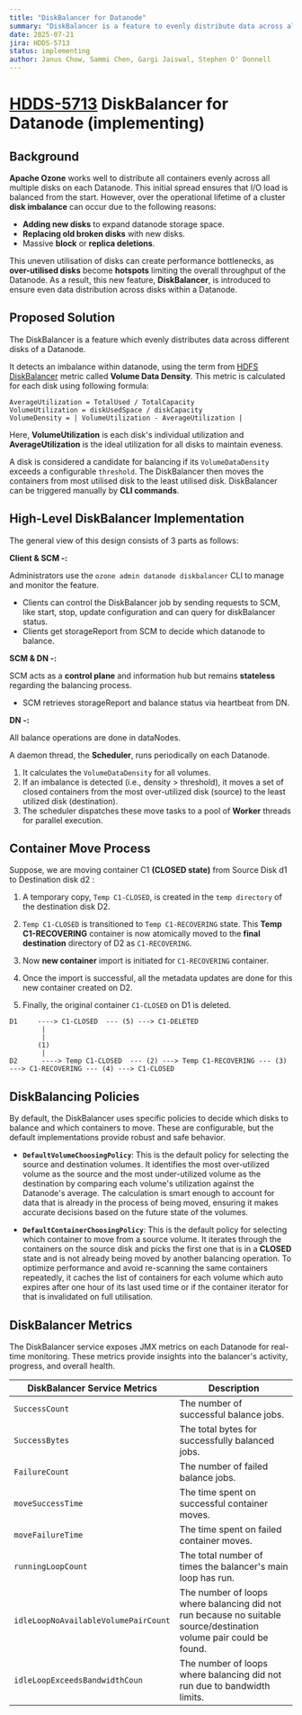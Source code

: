 ```yaml
---
title: "DiskBalancer for Datanode"
summary: "DiskBalancer is a feature to evenly distribute data across all disks within a Datanode for even disk utilisation."
date: 2025-07-21
jira: HDDS-5713
status: implementing
author: Janus Chow, Sammi Chen, Gargi Jaiswal, Stephen O' Donnell
---
```

<!--
  Licensed under the Apache License, Version 2.0 (the "License");
  you may not use this file except in compliance with the License.
  You may obtain a copy of the License at
   http://www.apache.org/licenses/LICENSE-2.0
  Unless required by applicable law or agreed to in writing, software
  distributed under the License is distributed on an "AS IS" BASIS,
  WITHOUT WARRANTIES OR CONDITIONS OF ANY KIND, either express or implied.
  See the License for the specific language governing permissions and
  limitations under the License. See accompanying LICENSE file.
-->
# [HDDS-5713](https://issues.apache.org/jira/browse/HDDS-5713) DiskBalancer for Datanode (implementing)

## Background
**Apache Ozone** works well to distribute all containers evenly
across all multiple disks on each Datanode. This initial spread
ensures that I/O load is balanced from the start. However,
over the operational lifetime of a cluster **disk imbalance** can
occur due to the following reasons:
- **Adding new disks** to expand datanode storage space.
- **Replacing old broken disks** with new disks.
- Massive **block** or **replica deletions**.

This uneven utilisation of disks can create performance bottlenecks, as
**over-utilised disks** become **hotspots** limiting the overall throughput of the
Datanode. As a result, this new feature, **DiskBalancer**, is introduced to
ensure even data distribution across disks within a Datanode.

## Proposed Solution
The DiskBalancer is a feature which evenly distributes data across
different disks of a Datanode.

It detects an imbalance within datanode, using the term from
[HDFS DiskBalancer](https://hadoop.apache.org/docs/stable/hadoop-project-dist/hadoop-hdfs/HDFSDiskbalancer.html)
metric called **Volume Data Density**. This metric is calculated for
each disk using following formula:

```
AverageUtilization = TotalUsed / TotalCapacity
VolumeUtilization = diskUsedSpace / diskCapacity
VolumeDensity = | VolumeUtilization - AverageUtilization |
```
Here, **VolumeUtilization** is each disk's individual utilization and
**AverageUtilization** is the ideal utilization for all disks to maintain
eveness.

A disk is considered a candidate for balancing if its `VolumeDataDensity` exceeds a configurable
`threshold`. The DiskBalancer then moves the containers from most
utilised disk to the least utilised disk. DiskBalancer can be triggered manually by **CLI commands**.

## High-Level DiskBalancer Implementation

The general view of this design consists of 3 parts as follows:

**Client & SCM -:**

Administrators use the `ozone admin datanode diskbalancer` CLI to manage and monitor the feature.
* Clients can control the DiskBalancer job by sending requests to SCM, like start,
stop, update configuration and can query for diskBalancer status.
* Clients get storageReport from SCM to decide which datanode to balance.

**SCM & DN -:**

SCM acts as a **control plane** and information hub but remains **stateless** 
regarding the balancing process.
* SCM retrieves storageReport and balance status via heartbeat from DN.

**DN -:**

All balance operations are done in dataNodes. 

A daemon thread, the **Scheduler**, runs periodically on each Datanode.
1.  It calculates the `VolumeDataDensity` for all volumes.
2.  If an imbalance is detected (i.e., density > threshold), it moves a set of closed containers
from the most over-utilized disk (source) to the least utilized disk (destination).
3.  The scheduler dispatches these move tasks to a pool of **Worker** threads for parallel execution.

## Container Move Process

Suppose, we are moving container C1 **(CLOSED state)** from Source Disk d1 to Destination disk d2 :
1. A temporary copy, `Temp C1-CLOSED`, is created in the `temp directory` of the destination disk D2.

2. `Temp C1-CLOSED` is transitioned to `Temp C1-RECOVERING` state. This **Temp C1-RECOVERING** container is now
atomically moved to the **final destination** directory of D2 as `C1-RECOVERING`.
3. Now **new container** import is initiated for `C1-RECOVERING` container.
4. Once the import is successful, all the metadata updates are done for this new container created on D2.
5. Finally, the original container `C1-CLOSED` on D1 is deleted.

```
D1     ----> C1-CLOSED  --- (5) ---> C1-DELETED
        |
        |
       (1)
        |
D2      ----> Temp C1-CLOSED  --- (2) ---> Temp C1-RECOVERING --- (3) ---> C1-RECOVERING --- (4) ---> C1-CLOSED
```
## DiskBalancing Policies

By default, the DiskBalancer uses specific policies to decide which disks to balance and which containers to move. These
are configurable, but the default implementations provide robust and safe behavior.

*   **`DefaultVolumeChoosingPolicy`**: This is the default policy for selecting the source and destination volumes. It 
identifies the most over-utilized volume as the source and the most under-utilized volume as the destination by comparing
each volume's utilization against the Datanode's average. The calculation is smart enough to account for data that is 
already in the process of being moved, ensuring it makes accurate decisions based on the future state of the volumes.

*   **`DefaultContainerChoosingPolicy`**: This is the default policy for selecting which container to move from a source
volume. It iterates through the containers on the source disk and picks the first one that is in a **CLOSED** state 
and is not already being moved by another balancing operation. To optimize performance and avoid re-scanning the same 
containers repeatedly, it caches the list of containers for each volume which auto expires after one hour of its last 
used time or if the container iterator for that is invalidated on full utilisation.

## DiskBalancer Metrics

The DiskBalancer service exposes JMX metrics on each Datanode for real-time monitoring. These metrics provide insights
into the balancer's activity, progress, and overall health.

| DiskBalancer Service Metrics             | Description                                                                                                        |                                                                                                                                                             
|------------------------------------------|--------------------------------------------------------------------------------------------------------------------|
| `SuccessCount`                           | The number  of successful balance jobs.                                                                            | 
| `SuccessBytes`                           | The total bytes for successfully balanced jobs.                                                                    | 
| `FailureCount`                           | The number of failed balance jobs.                                                                                 |
| `moveSuccessTime`                        | The time spent on successful container moves.                                                                      |
| `moveFailureTime`                        | The time spent on failed container moves.                                                                          |
| `runningLoopCount`                       | The total number of times the balancer's main loop has run.                                                        |
| `idleLoopNoAvailableVolumePairCount `    | The number of loops where balancing did not run because no suitable source/destination volume pair could be found. |
| `idleLoopExceedsBandwidthCoun`           | The number of loops where balancing did not run due to bandwidth limits.                                           |

